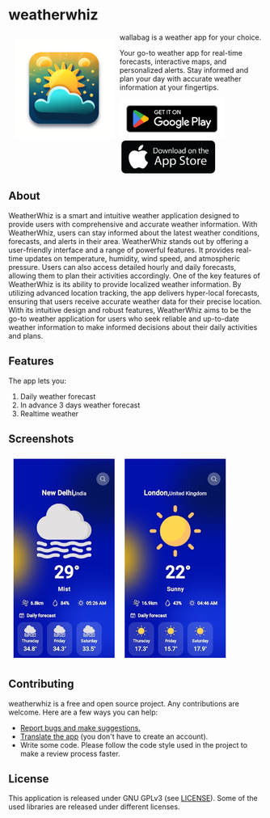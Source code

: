 # weatherwhiz 

<img src="/assets/image.png" align="left"
width="200" hspace="10" vspace="10">

wallabag is a weather app for your choice.  

Your go-to weather app for real-time forecasts, interactive maps, and personalized alerts. Stay informed and plan your day with accurate weather information at your fingertips.

<p align="left">
<a href="https://play.google.com/store/apps/details?id=com.arunavabasu.projects.weatherwhiz">
    <img alt="Get it on Google Play"
        height="80"
        src="./assets/google-play-badge.png" />
</a>  
<a href="https://apps.apple.com/in/app/weatherwhiz/id6450788327">
    <img alt="Get it on App Store"
        height="65"
        src="./assets/pngwing.com.png" />
        </a>
        </p>

## About

WeatherWhiz is a smart and intuitive weather application designed to provide users with comprehensive and accurate weather information. With WeatherWhiz, users can stay informed about the latest weather conditions, forecasts, and alerts in their area.
WeatherWhiz stands out by offering a user-friendly interface and a range of powerful features.
It provides real-time updates on temperature, humidity, wind speed, and atmospheric pressure. Users can also access detailed hourly and daily forecasts, allowing them to plan their activities accordingly.
One of the key features of WeatherWhiz is its ability to provide localized weather information. By utilizing advanced location tracking, the app delivers hyper-local forecasts, ensuring that users receive accurate weather data for their precise location.
With its intuitive design and robust features, WeatherWhiz aims to be the go-to weather application for users who seek reliable and up-to-date weather information to make informed decisions about their daily activities and plans.
## Features

The  app lets you:

1. Daily weather forecast
2. In advance 3 days weather forecast
3. Realtime weather

## Screenshots

[<img src="./assets/unnamed.jpg" align="left"
width="200"
    hspace="10" vspace="10">](./assets/unnanmed.png)
[<img  src="/assets/unnamed-2.jpg" align="center"
width="200"
    hspace="10" vspace="10">](./assets/unnanmed-2.png)


## Contributing

weatherwhiz  is a free and open source project. Any contributions are welcome. Here are a few ways you can help:

- [Report bugs and make suggestions.](https://github.com/wallabag/android-app/issues)
- [Translate the app](https://hosted.weblate.org/projects/wallabag/android-app/) (you don't have to create an account).
- Write some code. Please follow the code style used in the project to make a review process faster.

## License

This application is released under GNU GPLv3 (see [LICENSE](LICENSE)).
Some of the used libraries are released under different licenses.
